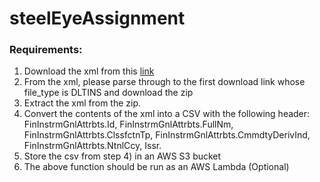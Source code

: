 # steelEyeAssignment


### Requirements:
  1. Download the xml from this [link](https://registers.esma.europa.eu/solr/esma_registers_firds_files/select?q=*&fq=publication_date:%5B2021-01-17T00:00:00Z+TO+2021-01-19T23:59:59Z%5D&wt=xml&indent=true&start=0&rows=100)
  2. From the xml, please parse through to the first download link whose file_type is DLTINS and download the zip
  3. Extract the xml from the zip.
  4. Convert the contents of the xml into a CSV with the following header:
      FinInstrmGnlAttrbts.Id,
      FinInstrmGnlAttrbts.FullNm,
      FinInstrmGnlAttrbts.ClssfctnTp,
      FinInstrmGnlAttrbts.CmmdtyDerivInd,
      FinInstrmGnlAttrbts.NtnlCcy,
      Issr.
  5. Store the csv from step 4) in an AWS S3 bucket
  6. The above function should be run as an AWS Lambda (Optional)
